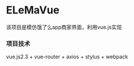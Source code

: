 # ELeMaVue
该项目是模仿饿了么app商家界面，利用vue.js实现

### 项目技术
vue.js2.3 + vue-router + axios + stylus  + webpack
